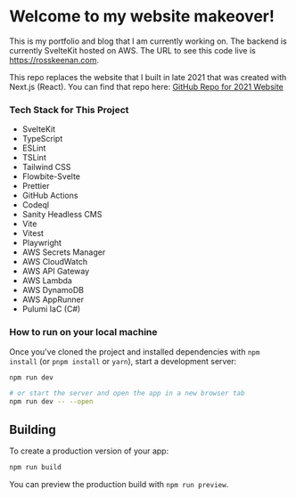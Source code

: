 # Welcome to my website makeover!

This is my portfolio and blog that I am currently working on. The backend is currently SvelteKit hosted on AWS. The URL to see this code live is https://rosskeenan.com.

This repo replaces the website that I built in late 2021 that was created with Next.js (React). You can find that repo here: [GitHub Repo for 2021 Website](https://github.com/r-keenan/my-personal-website)

### Tech Stack for This Project

- SvelteKit
- TypeScript
- ESLint
- TSLint
- Tailwind CSS
- Flowbite-Svelte
- Prettier
- GitHub Actions
- Codeql
- Sanity Headless CMS
- Vite
- Vitest
- Playwright
- AWS Secrets Manager
- AWS CloudWatch
- AWS API Gateway
- AWS Lambda
- AWS DynamoDB
- AWS AppRunner
- Pulumi IaC (C#)

### How to run on your local machine

Once you've cloned the project and installed dependencies with `npm install` (or `pnpm install` or `yarn`), start a development server:

```bash
npm run dev

# or start the server and open the app in a new browser tab
npm run dev -- --open
```

## Building

To create a production version of your app:

```bash
npm run build
```

You can preview the production build with `npm run preview`.
